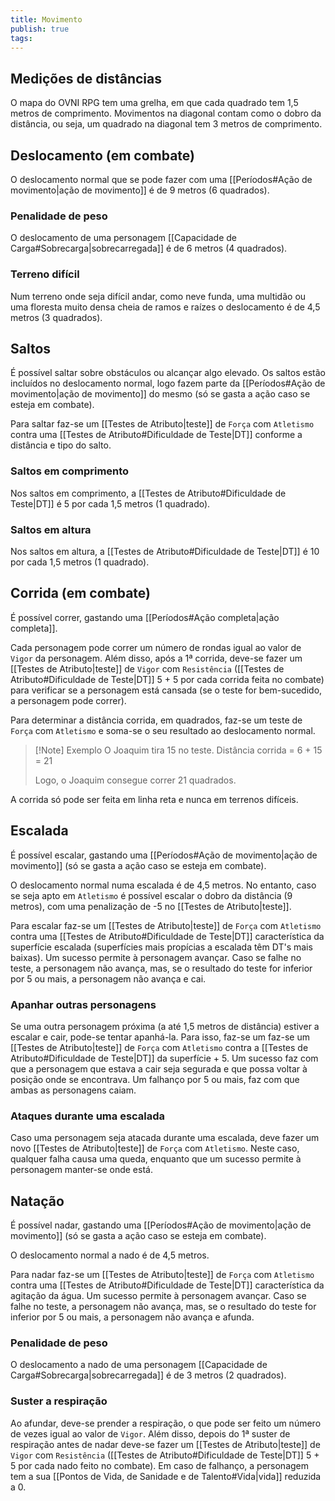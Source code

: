 ```yaml
---
title: Movimento
publish: true
tags:
---
```

## Medições de distâncias
O mapa do OVNI RPG tem uma grelha, em que cada quadrado tem 1,5 metros de comprimento. Movimentos na diagonal contam como o dobro da distância, ou seja, um quadrado na diagonal tem 3 metros de comprimento.
## Deslocamento (em combate)
O deslocamento normal que se pode fazer com uma [[Períodos#Ação de movimento|ação de movimento]] é de 9 metros (6 quadrados).
### Penalidade de peso
O deslocamento de uma personagem [[Capacidade de Carga#Sobrecarga|sobrecarregada]] é de 6 metros (4 quadrados).
### Terreno difícil
Num terreno onde seja difícil andar, como neve funda, uma multidão ou uma floresta muito densa cheia de ramos e raízes o deslocamento é de 4,5 metros (3 quadrados).
## Saltos
É possível saltar sobre obstáculos ou alcançar algo elevado. Os saltos estão incluídos no deslocamento normal, logo fazem parte da [[Períodos#Ação de movimento|ação de movimento]] do mesmo (só se gasta a ação caso se esteja em combate).

Para saltar faz-se um [[Testes de Atributo|teste]] de `Força` com `Atletismo` contra uma [[Testes de Atributo#Dificuldade de Teste|DT]] conforme a distância e tipo do salto.
### Saltos em comprimento
Nos saltos em comprimento, a [[Testes de Atributo#Dificuldade de Teste|DT]] é 5 por cada 1,5 metros (1 quadrado).
### Saltos em altura
Nos saltos em altura, a [[Testes de Atributo#Dificuldade de Teste|DT]] é 10 por cada 1,5 metros (1 quadrado).
## Corrida (em combate)
É possível correr, gastando uma [[Períodos#Ação completa|ação completa]].

Cada personagem pode correr um número de rondas igual ao valor de `Vigor` da personagem. Além disso, após a 1ª corrida, deve-se fazer um [[Testes de Atributo|teste]] de `Vigor` com `Resistência` ([[Testes de Atributo#Dificuldade de Teste|DT]] 5 + 5 por cada corrida feita no combate) para verificar se a personagem está cansada (se o teste for bem-sucedido, a personagem pode correr).

Para determinar a distância corrida, em quadrados, faz-se um teste de `Força` com `Atletismo` e soma-se o seu resultado ao deslocamento normal.

>[!Note] Exemplo
>O Joaquim tira 15 no teste.
>Distância corrida = 6 + 15 = 21
>
>Logo, o Joaquim consegue correr 21 quadrados.

A corrida só pode ser feita em linha reta e nunca em terrenos difíceis.

## Escalada
É possível escalar, gastando uma [[Períodos#Ação de movimento|ação de movimento]] (só se gasta a ação caso se esteja em combate).

O deslocamento normal numa escalada é de 4,5 metros. No entanto, caso se seja apto em `Atletismo` é possível escalar o dobro da distância (9 metros), com uma penalização de -5 no [[Testes de Atributo|teste]].

Para escalar faz-se um [[Testes de Atributo|teste]] de `Força` com `Atletismo` contra uma [[Testes de Atributo#Dificuldade de Teste|DT]] característica da superfície escalada (superfícies mais propícias a escalada têm DT's mais baixas).
Um sucesso permite à personagem avançar. Caso se falhe no teste, a personagem não avança, mas, se o resultado do teste for inferior por 5 ou mais, a personagem não avança e cai.
### Apanhar outras personagens
Se uma outra personagem próxima (a até 1,5 metros de distância) estiver a escalar e cair, pode-se tentar apanhá-la. Para isso, faz-se um faz-se um [[Testes de Atributo|teste]] de `Força` com `Atletismo` contra a [[Testes de Atributo#Dificuldade de Teste|DT]] da superfície + 5.
Um sucesso faz com que a personagem que estava a cair seja segurada e que possa voltar à posição onde se encontrava. Um falhanço por 5 ou mais, faz com que ambas as personagens caiam.
### Ataques durante uma escalada
Caso uma personagem seja atacada durante uma escalada, deve fazer um novo [[Testes de Atributo|teste]] de `Força` com `Atletismo`. Neste caso, qualquer falha causa uma queda, enquanto que um sucesso permite à personagem manter-se onde está.

## Natação
É possível nadar, gastando uma [[Períodos#Ação de movimento|ação de movimento]] (só se gasta a ação caso se esteja em combate).

O deslocamento normal a nado é de 4,5 metros.

Para nadar faz-se um [[Testes de Atributo|teste]] de `Força` com `Atletismo` contra uma [[Testes de Atributo#Dificuldade de Teste|DT]] característica da agitação da água.
Um sucesso permite à personagem avançar. Caso se falhe no teste, a personagem não avança, mas, se o resultado do teste for inferior por 5 ou mais, a personagem não avança e afunda.
### Penalidade de peso
O deslocamento a nado de uma personagem [[Capacidade de Carga#Sobrecarga|sobrecarregada]] é de 3 metros (2 quadrados).
### Suster a respiração
Ao afundar, deve-se prender a respiração, o que pode ser feito um número de vezes igual ao valor de `Vigor`.
Além disso, depois do 1ª suster de respiração antes de nadar deve-se fazer um [[Testes de Atributo|teste]] de `Vigor` com `Resistência` ([[Testes de Atributo#Dificuldade de Teste|DT]] 5 + 5 por cada nado feito no combate). Em caso de falhanço, a personagem tem a sua [[Pontos de Vida, de Sanidade e de Talento#Vida|vida]] reduzida a 0.